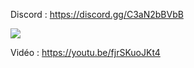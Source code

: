 Discord : https://discord.gg/C3aN2bBVbB

<img src="https://i.imgur.com/mqIgh3q.png">

Vidéo : https://youtu.be/fjrSKuoJKt4
